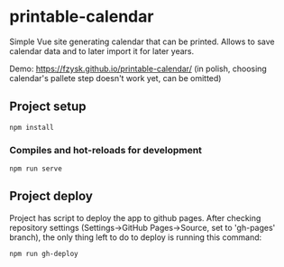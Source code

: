 # printable-calendar
Simple Vue site generating calendar that can be printed. Allows to save calendar data and to later import it for later years.

Demo: https://fzysk.github.io/printable-calendar/ (in polish, choosing calendar's pallete step doesn't work yet, can be omitted)

## Project setup
```
npm install
```

### Compiles and hot-reloads for development
```
npm run serve
```

## Project deploy
Project has script to deploy the app to github pages. After checking repository settings (Settings->GitHub Pages->Source, set to 'gh-pages' branch), the only thing left to do to deploy is running this command:
```
npm run gh-deploy
``` 
